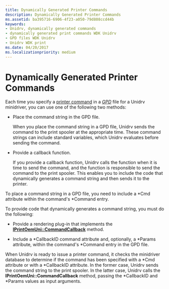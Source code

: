 ```yaml
---
title: Dynamically Generated Printer Commands
description: Dynamically Generated Printer Commands
ms.assetid: ba395716-6906-4f23-a050-79d808ccd44b
keywords:
- Unidrv, dynamically generated commands
- dynamically generated print commands WDK Unidrv
- GPD files WDK Unidrv
- Unidrv WDK print
ms.date: 04/20/2017
ms.localizationpriority: medium
---
```


# Dynamically Generated Printer Commands





Each time you specify a [printer command](printer-commands.md) in a [*GPD*](https://msdn.microsoft.com/library/windows/hardware/ff556283#wdkgloss-generic-printer-description--gpd-) file for a Unidrv minidriver, you can use one of the following two methods:

-   Place the command string in the GPD file.

    When you place the command string in a GPD file, Unidrv sends the command to the print spooler at the appropriate time. These command strings can include standard variables, which Unidrv evaluates before sending the command.

-   Provide a callback function.

    If you provide a callback function, Unidrv calls the function when it is time to send the command, and the function is responsible to send the command to the print spooler. This enables you to include the code that dynamically generates a command string and then sends it to the printer.

To place a command string in a GPD file, you need to include a \*Cmd attribute within the command's \*Command entry.

To provide code that dynamically generates a command string, you must do the following:

-   Provide a rendering plug-in that implements the [**IPrintOemUni::CommandCallback**](https://msdn.microsoft.com/library/windows/hardware/ff554216) method.

-   Include a \*CallbackID command attribute and, optionally, a \*Params attribute, within the command's \*Command entry in the GPD file.

When Unidrv is ready to issue a printer command, it checks the minidriver database to determine if the command has been specified with a \*Cmd attribute or with a \*CallbackID attribute. In the former case, Unidrv sends the command string to the print spooler. In the latter case, Unidrv calls the **IPrintOemUni::CommandCallback** method, passing the \*CallbackID and \*Params values as input arguments.

 

 




